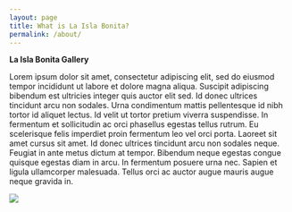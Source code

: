 ```yaml
---
layout: page
title: What is La Isla Bonita?
permalink: /about/
---
```


**La Isla Bonita Gallery**  

Lorem ipsum dolor sit amet, consectetur adipiscing elit, sed do eiusmod tempor incididunt ut labore et dolore magna aliqua. Suscipit adipiscing bibendum est ultricies integer quis auctor elit sed. Id donec ultrices tincidunt arcu non sodales. Urna condimentum mattis pellentesque id nibh tortor id aliquet lectus. Id velit ut tortor pretium viverra suspendisse. In fermentum et sollicitudin ac orci phasellus egestas tellus rutrum. Eu scelerisque felis imperdiet proin fermentum leo vel orci porta. Laoreet sit amet cursus sit amet. Id donec ultrices tincidunt arcu non sodales neque. Feugiat in ante metus dictum at tempor. Bibendum neque egestas congue quisque egestas diam in arcu. In fermentum posuere urna nec. Sapien et ligula ullamcorper malesuada. Tellus orci ac auctor augue mauris augue neque gravida in.

<a href="{{ '/img/acabar-con-todo.jpg' | absolute_url }}">
  <img src="{{ '/img/acabar-con-todo.jpg' | absolute_url }}"/>
</a>
